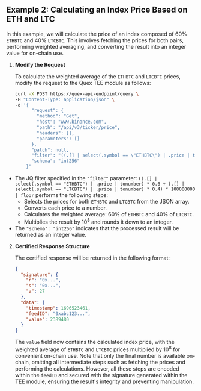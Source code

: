 ## Example 2: Calculating an Index Price Based on ETH and LTC

In this example, we will calculate the price of an index composed of 60% `ETHBTC` and 40% `LTCBTC`. This involves fetching the prices for both pairs, performing weighted averaging, and converting the result into an integer value for on-chain use.

1. **Modify the Request**

   To calculate the weighted average of the `ETHBTC` and `LTCBTC` prices, modify the request to the Quex TEE module as follows:

   ```bash
   curl -X POST https://quex-api-endpoint/query \
   -H "Content-Type: application/json" \
   -d '{
         "request": {
           "method": "Get",
           "host": "www.binance.com",
           "path": "/api/v3/ticker/price",
           "headers": [],
           "parameters": []
         },
         "patch": null,
         "filter": "((.[] | select(.symbol == \"ETHBTC\") | .price | tonumber) * 0.6 + (.[] | select(.symbol == \"LTCBTC\") | .price | tonumber) * 0.4) * 100000000 | floor",
         "schema": "int256"
       }'
   ```

- The JQ filter specified in the `"filter"` parameter: `((.[] | select(.symbol == "ETHBTC") | .price | tonumber) * 0.6 + (.[] | select(.symbol == "LTCBTC") | .price | tonumber) * 0.4) * 100000000 | floor` performs the following steps:
    - Selects the prices for both `ETHBTC` and `LTCBTC` from the JSON array.
    - Converts each price to a number.
    - Calculates the weighted average: 60% of `ETHBTC` and 40% of `LTCBTC`.
    - Multiplies the result by 10<sup>8</sup> and rounds it down to an integer.
- The `"schema": "int256"` indicates that the processed result will be returned as an integer value.

2. **Certified Response Structure**

   The certified response will be returned in the following format:

   ```json
   {
     "signature": {
       "r": "0x...",
       "s": "0x...",
       "v": 27
     },
     "data": {
       "timestamp": 1696523461,
       "feedID": "0xabc123...",
       "value": 2389480
     }
   }
   ```

   The `value` field now contains the calculated index price, with the weighted average of `ETHBTC` and `LTCBTC` prices multiplied by 10<sup>8</sup> for convenient on-chain use. Note that only the final number is available on-chain, omitting all intermediate steps such as fetching the prices and performing the calculations. However, all these steps are encoded within the `feedID` and secured with the signature generated within the TEE module, ensuring the result's integrity and preventing manipulation.
